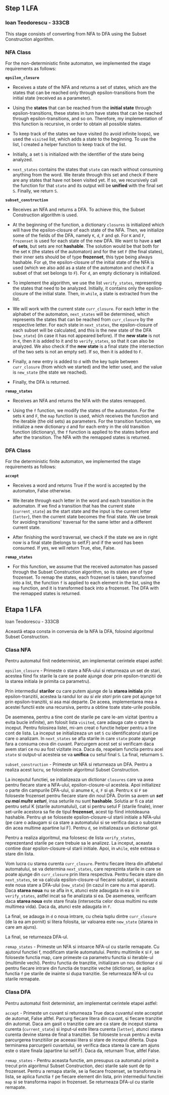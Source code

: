 ## Step 1 LFA

### Ioan Teodorescu - 333CB

This stage consists of converting from NFA to DFA using the Subset Construction algorithm.

### NFA Class

For the non-deterministic finite automaton, we implemented the stage requirements as follows:

**`epsilon_closure`**

* Receives a state of the NFA and returns a set of states, which are the states that can be reached only through epsilon-transitions from the initial state (received as a parameter).

* Using the **states** that can be reached from the **initial state** through epsilon-transitions, these states in turn have states that can be reached through epsilon-transitions, and so on. Therefore, my implementation of this function is recursive, in order to obtain all possible states.

* To keep track of the states we have visited (to avoid infinite loops), we used the `visited` list, which adds a state to the beginning. To use the list, I created a helper function to keep track of the list.

* Initially, a set `S` is initialized with the identifier of the state being analyzed.

* `next_states` contains the states that `state` can reach without consuming anything from the word. We iterate through this set and check if there are any states that have not been visited yet. If so, we recursively call the function for that `state` and its output will be **unified** with the final set `S`. Finally, we return `S`.

**`subset_construction`**

* Receives an NFA and returns a DFA. To achieve this, the Subset Construction algorithm is used.

* At the beginning of the function, a dictionary `closures` is initialized which will have the epsilon-closure of each state of the NFA. Then, we initialize some of the fields of the DFA, namely `K`, `d`, `F` and `q0`. For `K` and `F`, `frozenset` is used for each state of the new DFA. We want to have a **set of sets**, but sets are not **hashable**. The solution would be that both for the set `K` (the states of the automaton) and for the set `F` (the final states), their inner sets should be of type **frozenset**, this type being always hashable. For `q0`, the epsilon-closure of the initial state of the NFA is used (which we also add as a state of the automaton and check if a subset of that set belongs to `F`). For `d`, an empty dictionary is initialized.

* To implement the algorithm, we use the list `verify_states`, representing the states that need to be analyzed. Initially, it contains only the epsilon-closure of the initial state. Then, in `while`, a state is extracted from the list.

* We will work with the current state `curr_closure`. For each letter in the alphabet of the automaton, `next_states` will be determined, which represents the states that can be reached from `curr_closure` by the respective letter. For each state in `next_states`, the epsilon-closure of each subset will be calculated, and this is the new state of the DFA (`new_state`) (in case it has not appeared before). If the **new state** is not in `K`, then it is added to it and to `verify_states`, so that it can also be analyzed. We also check if the **new state** is a final state (the intersection of the two sets is not an empty set). If so, then it is added to `F`.

* Finally, a new entry is added to `d` with the key tuple between `curr_closure` (from which we started) and the letter used, and the value is `new_state` (the state we reached).

* Finally, the DFA is returned.

**`remap_states`**

* Receives an NFA and returns the NFA with the states remapped.

* Using the `f` function, we modify the states of the automaton. For the sets `K` and `F`, the `map` function is used, which receives the function and the iterable (the old sets) as parameters. For the transition function, we initialize a new dictionary `d` and for each entry in the old transition function (dictionary), the `f` function is applied to the states before and after the transition. The NFA with the remapped states is returned.

### DFA Class

For the deterministic finite automaton, we implemented the stage requirements as follows:

**`accept`**

* Receives a word and returns True if the word is accepted by the automaton, False otherwise.

* We iterate through each letter in the word and each transition in the automaton. If we find a transition that has the current state (`current_state`) as the start state and the input is the current letter (`letter`), then the current state becomes the final state. We use break for avoiding transitions' traversal for the same letter and a different current state. 
* After finishing the word traversal, we check if the state we are in right now is a final state (belongs to self.F) and if the word has been consumed. If yes, we will return True, else, False. 


**`remap_states`**

* For this function, we assume that the received automaton has passed through the Subset Construction algorithm,
so its states are of type frozenset. To remap the states, each frozenset is taken, transformed into a list,
the function `f` is applied to each element in the list, using the `map` function, and it is transformed back into a frozenset.
The DFA with the remapped states is returned.



## Etapa 1 LFA 
Ioan Teodorescu - 333CB

Această etapa consta in conversia de la NFA la DFA, folosind algoritmul Subset Construction.
### Clasa NFA
Pentru automatul finit nedeterminist, am implementat cerintele etapei astfel:

`epsilon_closure` - Primeste o stare a NFA-ului si returneaza un set de stari, acestea fiind fix starile la care se poate 
ajunge doar prin epsilon-tranzitii de la starea initiala (e primita ca parametru).

Prin intermediul **starilor** cu care putem ajunge de la **starea initiala** prin epsilon-tranzitii, acestea la randul 
lor _au si ele stari_ prin care pot ajunge tot prin epsilon-tranzitii, si asa mai departe. De aceea, implementarea mea a 
acestei functii este una recursiva, pentru a obtine toate state-urile posibile. 

De asemenea, pentru a tine cont de starile pe care le-am vizitat (pentru a evita bucle infinite), am folosit lista `visited`, 
care adauga cate o stare la inceput. Pentru folosirea listei, mi-am creat o functie helper pentru a tine cont de lista. 
La inceput se initializeaza un set `S` cu identificatorul starii pe care o analizam.
In `next_states` se afla starile in care `state` poate ajunge fara a consuma ceva din cuvant. Parcurgem acest set si 
verificam daca avem stari ce nu au fost vizitate inca. Daca da, reapelam functia pentru acel `state` si output-ul acesteia
se va **unifica** cu setul final `S`. La final, returnam `S`.

`subset_construction` - Primeste un NFA si returneaza un DFA. Pentru a realiza acest lucru, se folosteste algoritmul Subset 
Construction.

La inceputul functiei, se initializeaza un dictionar `closures` care va avea pentru fiecare stare a NFA-ului, epsilon-closure-ul
acesteia. Apoi initializez o parte din campurile DFA-ului, si anume `K`, `d`, `F` si `q0`. Pentru `K` si `F` se foloseste 
frozenset pentru fiecare stare din noul DFA. Dorim sa avem un _**set cu mai multe seturi**_, insa seturile nu sunt **hashable**.
Solutia ar fi ca atat pentru setul K (starile automatului), cat si pentru setul F (starile finale), inner set-urile acestora
sa fie de tipul **frozenset**, acest tip fiind intotdeauna hashable. Pentru `q0` se foloseste epsilon-closure-ul starii 
initiale a NFA-ului (pe care o adaugam si ca stare a automatului si se verifica daca o substare din acea multime apartine 
lui F). Pentru `d`, se initializeaza un dictionar gol. 

Pentru a realiza algoritmul, ma folosesc de lista `verify_states`, reprezentand starile pe care trebuie sa le analizez. 
La inceput, aceasta contine doar epsilon-closure-ul starii initiale. Apoi, in `while`, este extrasa o stare din lista.

Vom lucra cu starea curenta `curr_closure`. Pentru fiecare litera din alfabetul automatului, se va determina `next_states`,
care reprezinta starile in care se poate ajunge din `curr_closure` prin litera respectiva. Pentru fiecare stare din 
`next_states`, se va calcula epsilon-closure-ul fiecarei substari, si aceasta este noua stare a DFA-ului (`new_state`) 
(in cazul in care nu a mai aparut). Daca **starea noua** nu se afla in `K`, atunci este adaugata in ea si in `verify_states`,
astfel incat sa fie analizata si ea. De asemenea, verificam daca **starea noua** este stare finala (intersectia celor doua
multimi nu este multimea vida). Daca da, atunci este adaugata in `F`.

La final, se adauga in `d` o noua intrare, cu cheia tuplu dintre `curr_closure` (de la ea am pornit) si litera folosita, 
iar valoarea este `new_state` (starea in care am ajuns).

La final, se returneaza DFA-ul.

`remap_states` - Primeste un NFA si intoarce NFA-ul cu starile remapate. 
Cu ajutorul functiei f, modificam starile automatului. Pentru multimile `K` si `F`, se foloseste functia map, care primeste
ca parametru functia si iterable-ul (multimile vechi). Pentru functia de tranzitie, initializam un nou dictionar `d` 
si pentru fiecare intrare din functia de tranzitie veche (dictionar), se aplica functia `f` pe  starile de inainte si dupa
tranzitie. Se returneaza NFA-ul cu starile remapate.

### Clasa DFA
Pentru automatul finit determinist, am implementat cerintele etapei astfel:

`accept` - Primeste un cuvant si returneaza True daca cuvantul este acceptat de automat, False altfel.
Parcurg fiecare litera din cuvant, si fiecare tranzitie din automat. Daca am gasit o tranzitie care are ca stare de inceput
starea curenta (`current_state`) si input-ul este litera curenta (`letter`), atunci starea curenta devine starea de final 
a tranzitiei. Se foloseste `break` pentru a evita parcurgerea tranzitiilor pe aceeasi litera si stare de inceput diferita.
Dupa terminarea parcurgerii cuvantului, se verifica daca starea la care am ajuns este o stare finala (apartine lui self.F).
Daca da, returnam True, altfel False.

`remap_states` - Pentru aceasta functie, am presupus ca automatul primit a trecut prin algoritmul Subset Construction,
deci starile sale sunt de tip frozenset. Pentru a remapa starile, se ia fiecare frozenset, se transforma in lista,
se aplica functia `f` pe fiecare element din lista, prin intermediul functiei `map` si se transforma inapoi in frozenset.
Se returneaza DFA-ul cu starile remapate.



